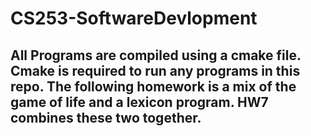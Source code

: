 # CS253-SoftwareDevlopment
## All Programs are compiled using a cmake file. Cmake is required to run any programs in this repo. The following homework is a mix of the game of life and a lexicon program. HW7 combines these two together.
